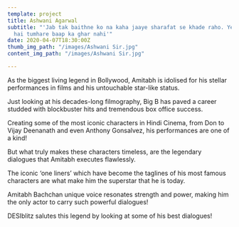 ```yaml
---
template: project
title: Ashwani Agarwal
subtitle: "'Jab tak baithne ko na kaha jaaye sharafat se khade raho. Yeh police station
  hai tumhare baap ka ghar nahi'"
date: 2020-04-07T18:30:00Z
thumb_img_path: "/images/Ashwani Sir.jpg"
content_img_path: "/images/Ashwani Sir.jpg"

---
```

As the biggest living legend in Bollywood, Amitabh is idolised for his stellar performances in films and his untouchable star-like status.

Just looking at his decades-long filmography, Big B has paved a career studded with blockbuster hits and tremendous box office success.

Creating some of the most iconic characters in Hindi Cinema, from Don to Vijay Deenanath and even Anthony Gonsalvez, his performances are one of a kind!

But what truly makes these characters timeless, are the legendary dialogues that Amitabh executes flawlessly.

The iconic ‘one liners’ which have become the taglines of his most famous characters are what make him the superstar that he is today.

Amitabh Bachchan unique voice resonates strength and power, making him the only actor to carry such powerful dialogues!

DESIblitz salutes this legend by looking at some of his best dialogues!
